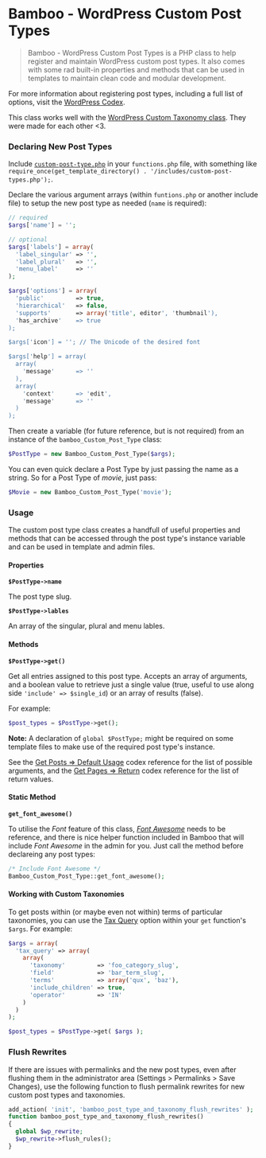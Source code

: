 # Bamboo - WordPress Custom Post Types

> Bamboo - WordPress Custom Post Types is a PHP class to help register and maintain WordPress custom post types. It also comes with some rad built-in properties and methods that can be used in templates to maintain clean code and modular development.

For more information about registering post types, including a full list of options, visit the [WordPress Codex](http://codex.wordpress.org/Function_Reference/register_post_type).

This class works well with the [WordPress Custom Taxonomy class](https://github.com/beaucharman/wordpress-custom-taxonomy). They were made for each other <3.

### Declaring New Post Types

Include [`custom-post-type.php`](https://github.com/beaucharman/wordpress-custom-post-types/blob/master/custom-post-type.php) in your `functions.php` file, with something like `require_once(get_template_directory() . '/includes/custom-post-types.php');`.

Declare the various argument arrays (within `funtions.php` or another include file) to setup the new post type as needed (`name` is required):

```PHP
// required
$args['name'] = '';

// optional
$args['labels'] = array(
  'label_singular' => '',
  'label_plural'   => '',
  'menu_label'     => ''
);

$args['options'] = array(
  'public'         => true,
  'hierarchical'   => false,
  'supports'       => array('title', editor', 'thumbnail'),
  'has_archive'    => true
);

$args['icon'] = ''; // The Unicode of the desired font

$args['help'] = array(
  array(
    'message'      => ''
  ),
  array(
    'context'      => 'edit',
    'message'      => ''
  )
);
```
Then create a variable (for future reference, but is not required) from an instance of the `bamboo_Custom_Post_Type` class:

```PHP
$PostType = new Bamboo_Custom_Post_Type($args);
```

You can even quick declare a Post Type by just passing the name as a string. So for a Post Type of *movie*, just pass:

```PHP
$Movie = new Bamboo_Custom_Post_Type('movie');
```

### Usage

The custom post type class creates a handfull of useful properties and methods that can be accessed through the post type's instance variable and can be used in template and admin files.

#### Properties

**`$PostType->name`**

The post type slug.

**`$PostType->lables`**

An array of the singular, plural and menu lables.

#### Methods

**`$PostType->get()`**

Get all entries assigned to this post type. Accepts an array of arguments, and a boolean value to retrieve just a single value (true, useful to use along side `'include' => $single_id`) or an array of results (false).

For example:

```PHP
$post_types = $PostType->get();
```

**Note:** A declaration of `global $PostType;` might be required on some template files to make use of the required post type's instance.

See the [Get Posts => Default Usage](http://codex.wordpress.org/Template_Tags/get_posts#Default_Usage) codex reference for the list of possible arguments, and the [Get Pages => Return](http://codex.wordpress.org/Function_Reference/get_pages#Return) codex reference for the list of return values.

#### Static Method

**`get_font_awesome()`**

To utilise the *Font* feature of this class, *[Font Awesome](http://fortawesome.github.io/Font-Awesome/)* needs to be reference, and there is nice helper function included in Bamboo that will include *Font Awesome* in the admin for you. Just call the method before declareing any post types:

```PHP
/* Include Font Awesome */
Bamboo_Custom_Post_Type::get_font_awesome();
```

#### Working with Custom Taxonomies

To get posts within (or maybe even not within) terms of particular taxonomies, you can use the [Tax Query](https://codex.wordpress.org/Class_Reference/WP_Query#Taxonomy_Parameters) option within your `get` function's `$args`. For example:

```PHP
$args = array(
  'tax_query' => array(
    array(
      'taxonomy'         => 'foo_category_slug',
      'field'            => 'bar_term_slug',
      'terms'            => array('qux', 'baz'),
      'include_children' => true,
      'operator'         => 'IN'
    )
  )
);

$post_types = $PostType->get( $args );
```

### Flush Rewrites

If there are issues with permalinks and the new post types, even after flushing them in the administrator area (Settings > Permalinks > Save Changes), use the following function to flush permalink rewrites for new custom post types and taxonomies.

```PHP
add_action( 'init', 'bamboo_post_type_and_taxonomy_flush_rewrites' );
function bamboo_post_type_and_taxonomy_flush_rewrites()
{
  global $wp_rewrite;
  $wp_rewrite->flush_rules();
}
```
